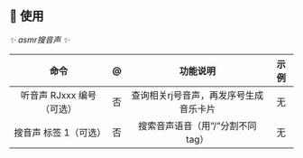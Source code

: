 ## 🎉 使用

_✨ asmr搜音声 ✨_

|        命令        | @ |         功能说明         | 示例 |
|:----------------:|:-:|:--------------------:|:--:|
| 听音声 RJxxx 编号（可选） | 否 | 查询相关rj号音声，再发序号生成音乐卡片 | 无  |
|   搜音声 标签 1（可选）   | 否 | 搜索音声语音（用”/”分割不同tag）  | 无  |
